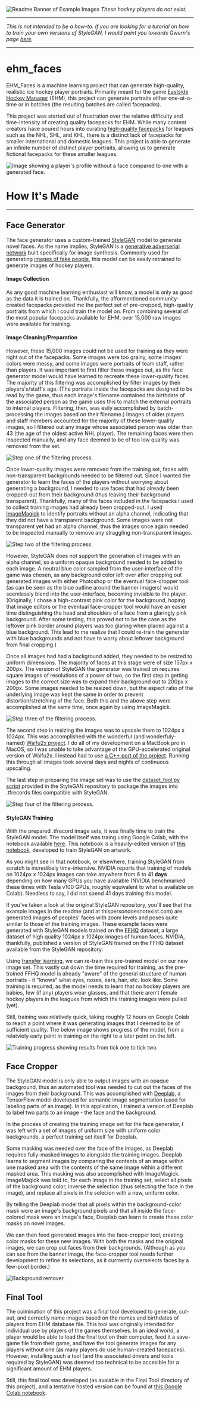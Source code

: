 ![Readme Banner of Example Images](https://raw.githubusercontent.com/colinrsmall/ehm_faces/master/readme_images/readme_banner.png)
*These hockey players do not exist.*

---
*This is not intended to be a how-to. If you are looking for a tutorial on how to train your own versions of StyleGAN, I would point you towards Gwern's page [here](https://www.gwern.net/Faces).*

---
# ehm_faces
EHM_Faces is a machine learning project that can generate high-quality, realistic ice hockey player portraits. Primarily meant for the game [Eastside Hockey Manager](http://www.eastsidehockey.com/) (EHM), this project can generate portraits either one-at-a-time or in batches (the resulting batches are called facepacks).

This project was started out of frustration over the relative difficulty and time-intensity of creating quality facepacks for EHM. While many content creators have poured hours into curating [high-quality facepacks](https://steamcommunity.com/workshop/browse/?appid=301120&searchtext=&childpublishedfileid=0&browsesort=trend&section=readytouseitems&requiredtags%5B%5D=Player+Facepack) for leagues such as the NHL, SHL, and KHL, there is a distinct lack of facepacks for smaller international and domestic leagues. This project is able to generate an infinite number of distinct player portraits, allowing us to generate fictional facepacks for these smaller leagues.

![Image showing a player's profile without a face compared to one with a generated face.](https://raw.githubusercontent.com/colinrsmall/ehm_faces/master/readme_images/face_to_no_face.png)

# How It's Made
---
## Face Generator
The face generator uses a custom-trained [StyleGAN](https://github.com/NVlabs/stylegan) model to generate novel faces. As the name implies, StyleGAN is a [generative adverserial network](https://en.wikipedia.org/wiki/Generative_adversarial_network) built specifically for image synthesis. Commonly used for generating [images of fake people](https://thispersondoesnotexist.com/), this model can be easily retrained to generate images of hockey players.

#### Image Collection
As any good machine learning enthusiast will know, a model is only as good as the data it is trained on. Thankfully, the afformentioned community-created facepacks provided me the perfect set of pre-cropped, high-quality portraits from which I could train the model on. From combining several of the most popular facepacks available for EHM, over 15,000 raw images were available for training.

#### Image Cleaning/Preparation
However, these 15,000 images could not be used for training as they were right out of the facepacks. Some images were too grainy, some images' colors were messy, and some images were portraits of team staff, rather than players. It was important to first filter these images out, as the face generator model would have learned to recreate these lower-quality faces. The majority of this filtering was accomplished by filter images by their players's/staff's age. (The portraits inside the facepacks are designed to be read by the game, thus each image's filename contained the birthdate of the associated person as the game uses this to match the external portraits to internal players. Filtering, then, was esily accomplished by batch-processing the images based on their filename.) Images of older players and staff members accounted for the majority of these lower-quality images, so I filtered out any image whose associated person was older than 43 (the age of the oldest active NHL player). The remaining faces were then inspected manually, and any face deemed to be of too low quality was removed from the set.

![Step one of the filtering process.](https://github.com/colinrsmall/ehm_faces/blob/master/readme_images/filter_step1.png?raw=true)

Once lower-quality images were removed from the training set, faces with non-transparent backgrounds needed to be filtered out. Since I wanted the generator to learn the faces of the players without worrying about generating a background, I needed to use faces that had already been cropped-out from their background (thus leaving their background transparent). Thankfully, many of the faces included in the facepacks I used to collect training images had already been cropped-out. I used [ImageMagick](https://www.google.com/search?q=imagemagick&oq=imagemag&aqs=chrome.0.0l4j69i57j0l3.2327j0j7&sourceid=chrome&ie=UTF-8) to identify portraits without an alpha channel, indicating that they did not have a transparent background. Some images were not transparent yet had an alpha channel, thus the images once again needed to be inspected manually to remove any straggling non-transparent images.

![Step two of the filtering process.](https://github.com/colinrsmall/ehm_faces/blob/master/readme_images/filter_step2.png?raw=true)

However, StyleGAN does not support the generation of images with an alpha channel, so a uniform opaque background needed to be added to each image. A neutral blue color sampled from the user-interface of the game was chosen, as any background color left over after cropping out generated images with either Photoshop or the eventual face-cropper tool (as can be seen as the blue outline around the banner imagers) would seemlessly blend into the user-interface, becoming invisible to the player. (Originally, I chose a high-contrast pink color for the background, hoping that image editors or the eventual face-cropper tool would have an easier time distinguishing the head and shoulders of a face from a glaringly pink background. After some testing, this proved not to be the case as the leftover pink border around players was too glaring when placed against a blue background. This lead to me realize that I could re-train the generator with blue backgrounds and not have to worry about leftover background from final cropping.)

Once all images had had a background added, they needed to be resized to uniform dimensions. The majority of faces at this stage were of size 157px x 200px. The version of StyleGAN the generator was trained on requires square images of resolutions of a power of two, so the first step in getting images to the correct size was to expand their background out to 200px x 200px. Some images needed to be resized down, but the aspect ratio of the underlying image was kept the same in order to prevent distortion/stretching of the face. Both this and the above step were accomplished at the same time, once again by using ImageMagick.

![Step three of the filtering process.](https://github.com/colinrsmall/ehm_faces/blob/master/readme_images/filter_step3.png?raw=true)

The second step in resizing the images was to upscale them to 1024px x 1024px. This was accomplished with the wonderful (and wonderfuly-named) [Waifu2x project](https://github.com/nagadomi/waifu2x). I do all of my development on a MacBook pro in MacOS, so I was unable to take advantage of the GPU-accelerated original version of Waifu2x. I instead had to use [a C++ port of the project](https://github.com/DeadSix27/waifu2x-converter-cpp). Running this through all images took several days and nights of continuous upscaling.

The last step in preparing the image set was to use the [dataset_tool.py script](https://github.com/NVlabs/stylegan/blob/master/dataset_tool.py) provided in the StyleGAN repository to package the images into .tfrecords files compatible with StyleGAN.

![Step four of the filtering process.](https://github.com/colinrsmall/ehm_faces/blob/master/readme_images/filter_step4.png?raw=true)

#### StyleGAN Training

With the prepared .tfrecord image sets, it was finally time to train the StyleGAN model. The model itself was traing using Google Colab, with the notebook available [here](https://github.com/colinrsmall/ehm_faces/blob/master/model_training.ipynb). This notebook is a heavily-edited version of [this notebook](https://github.com/ak9250/stylegan-art/blob/master/styleganportraits.ipynb), developed to train StyleGAN on artwork. 

As you might see in that notebook, or elsewhere, training StyleGAN from scratch is incredibely time-intensive. NVIDIA reports that training of models on 1024px x 1024px images can take anywhere from 6 to 41 **days** depending on how many GPUs you have available (NVIDIA benchmarked these times with Tesla v100 GPUs, roughly equivalent to what is available on Colab). Needless to say, I did not spend 41 days training this model. 

If you've taken a look at the original StyleGAN repository, you'll see that the example images in the readme (and at thispersondoesnotexist.com) are generated images of peoples' faces with zoom levels and poses quite similar to those of the training images. These example faces were generated with StyleGAN models trained on the [FFHQ](https://github.com/NVlabs/ffhq-dataset) dataset, a large dataset of high quality 1024px x 1024px images of human faces. NVIDIA, thankfully, published a version of StyleGAN trained on the FFHQ dataset available from the StyleGAN repository.

Using [transfer learning](https://en.wikipedia.org/wiki/Transfer_learning), we can re-train this pre-trained model on our new image set. This vastly cut down the time required for training, as the pre-trained FFHQ model is already "aware" of the general structure of human portraits - it "knows" what eyes, noses, ears, hair, etc. look like. Some training is required, as the model needs to learn that no hockey players are babies, few (if any) players wear glasses, and that there aren't female hockey players in the leagues from which the training images were pulled (yet).

Still, training was relatively quick, taking roughly 12 hours on Google Colab to reach a point where it was generating images that I deemed to be of sufficient quality. The below image shows progress of the model, from a relatviely early point in training on the right to a later point on the left.

![Training progress showing results from tick one to tick two.](https://github.com/colinrsmall/ehm_faces/blob/master/readme_images/training_progress.png?raw=true)

## Face Cropper

The StyleGAN model is only able to output images with an opaque background, thus an automated tool was needed to cut out the faces of the images from their background. This was accomplished with [Deeplab](https://github.com/tensorflow/models/tree/master/research/deeplab), a TensorFlow model developed for semantic image segmentation (used for labeling parts of an image). In this application, I trained a version of Deeplab to label two parts to an image - the face and the background.

In the process of creating the training image set for the face generator, I was left with a set of images of uniform size with uniform color backgrounds, a perfect training set itself for Deeplab. 

Some masking was needed over the face of the images, as Deeplab requires fully-masked images to alongside the training images. Deeplab learns to segment images by comparing the contents of an image within one masked area with the contents of the same image within a different masked area. This masking was also accomplished with ImageMagick. ImageMagick was told to, for each image in the training set, select all pixels of the background color, inverse the selection (thus selecting the face in the image), and replace all pixels in the selecion with a new, uniform color.

By telling the Deeplab model that all pixels within the background-color mask were an image's background pixels and that all inside the face-colored mask were an image's face, Deeplab can learn to create these color masks on novel images.

We can then feed generated images into the face-cropper tool, creating color masks for these new images. With both the masks and the original images, we can crop out faces from their backgrounds. (Although as you can see from the banner image, the face-cropper tool needs further development to refine its selections, as it currrently overselects faces by a few-pixel border.)

![Background remover.](https://github.com/colinrsmall/ehm_faces/blob/master/readme_images/filter_step5.png?raw=true)

## Final Tool

The culmination of this project was a final tool developed to generate, cut-out, and correctly name images based on the names and birthdates of players from EHM database file. This tool was originally intended for individual use by players of the games themselves. In an ideal world, a player would be able to load the final tool on their computer, feed it a save-game file from their game, and have the tool generate images for any players without one (as many players do use human-created facepacks). However, installing such a tool (and the associated drivers and tools required by StyleGAN) was deemed too technical to be accesible for a significant amount of EHM players. 

Still, this final tool was developed (as avaiable in the Final Tool directory of this project), and a tentative hosted version can be found at [this Google Colab notebook](https://github.com/colinrsmall/ehm_faces/blob/master/final_tool.ipynb).
